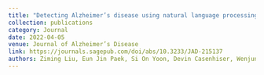 ```yaml
---
title: "Detecting Alzheimer’s disease using natural language processing of referential communication task transcripts"
collection: publications
category: Journal
date: 2022-04-05
venue: Journal of Alzheimer’s Disease
link: https://journals.sagepub.com/doi/abs/10.3233/JAD-215137
authors: Ziming Liu, Eun Jin Paek, Si On Yoon, Devin Casenhiser, Wenjun Zhou, Xiaopeng Zhao
---
```

